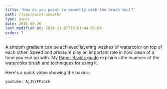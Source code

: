 ```yaml
---
title: "How do you paint so smoothly with the brush tool?"
path: /faqs/paint-smooth/
type: paper
date: 2016-08-26
last_modified_at: 2018-11-07T10:01:44-05:00
order: 7
---
```


A smooth gradient can be achieved layering washes of watercolor on top of each other. Speed and pressure play an important role in how clean of a tone you end up with. My [Paper Basics guide](/mastering-paper/basics/) explains athe nuances of the watercolor brush and techniques for using it.

Here's a quick video showing the basics:

`youtube: AjJVrFFaCck`
